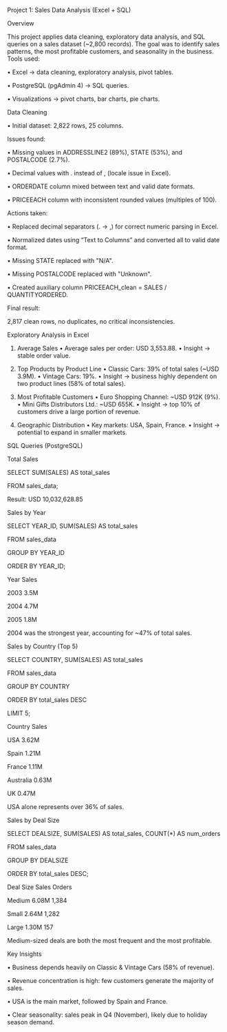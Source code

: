 Project 1: Sales Data Analysis (Excel + SQL)

Overview

This project applies data cleaning, exploratory data analysis, and SQL queries on a sales dataset (~2,800 records).
The goal was to identify sales patterns, the most profitable customers, and seasonality in the business.
Tools used:

•	Excel → data cleaning, exploratory analysis, pivot tables.

•	PostgreSQL (pgAdmin 4) → SQL queries.

•	Visualizations → pivot charts, bar charts, pie charts.


Data Cleaning

•	Initial dataset: 2,822 rows, 25 columns.

Issues found:

•	Missing values in ADDRESSLINE2 (89%), STATE (53%), and POSTALCODE (2.7%).

•	Decimal values with . instead of , (locale issue in Excel).

•	ORDERDATE column mixed between text and valid date formats.

•	PRICEEACH column with inconsistent rounded values (multiples of 100).

Actions taken:

•	Replaced decimal separators (. → ,) for correct numeric parsing in Excel.

•	Normalized dates using “Text to Columns” and converted all to valid date format.

•	Missing STATE replaced with "N/A".

•	Missing POSTALCODE replaced with "Unknown".

•	Created auxiliary column PRICEEACH_clean = SALES / QUANTITYORDERED.

Final result:

2,817 clean rows, no duplicates, no critical inconsistencies.


Exploratory Analysis in Excel
1. Average Sales
•	Average sales per order: USD 3,553.88.
•	Insight → stable order value.

2. Top Products by Product Line
•	Classic Cars: 39% of total sales (~USD 3.9M).
•	Vintage Cars: 19%.
•	Insight → business highly dependent on two product lines (58% of total sales).

3. Most Profitable Customers
•	Euro Shopping Channel: ~USD 912K (9%).
•	Mini Gifts Distributors Ltd.: ~USD 655K.
•	Insight → top 10% of customers drive a large portion of revenue.

4. Geographic Distribution
•	Key markets: USA, Spain, France.
•	Insight → potential to expand in smaller markets.
 
 
 

SQL Queries (PostgreSQL)

Total Sales

SELECT SUM(SALES) AS total_sales

FROM sales_data;


Result: USD 10,032,628.85


Sales by Year

SELECT YEAR_ID, SUM(SALES) AS total_sales

FROM sales_data

GROUP BY YEAR_ID

ORDER BY YEAR_ID;

Year	Sales

2003	3.5M

2004	4.7M

2005	1.8M



2004 was the strongest year, accounting for ~47% of total sales.


Sales by Country (Top 5)

SELECT COUNTRY, SUM(SALES) AS total_sales

FROM sales_data

GROUP BY COUNTRY

ORDER BY total_sales DESC

LIMIT 5;

Country	Sales

USA	3.62M

Spain	1.21M

France	1.11M

Australia	0.63M

UK	0.47M

USA alone represents over 36% of sales.


Sales by Deal Size

SELECT DEALSIZE, SUM(SALES) AS total_sales, COUNT(*) AS num_orders

FROM sales_data

GROUP BY DEALSIZE

ORDER BY total_sales DESC;

Deal Size	Sales	Orders

Medium	6.08M	1,384

Small	2.64M	1,282

Large	1.30M	157


Medium-sized deals are both the most frequent and the most profitable.


Key Insights

•	Business depends heavily on Classic & Vintage Cars (58% of revenue).

•	Revenue concentration is high: few customers generate the majority of sales.

•	USA is the main market, followed by Spain and France.

•	Clear seasonality: sales peak in Q4 (November), likely due to holiday season demand.




